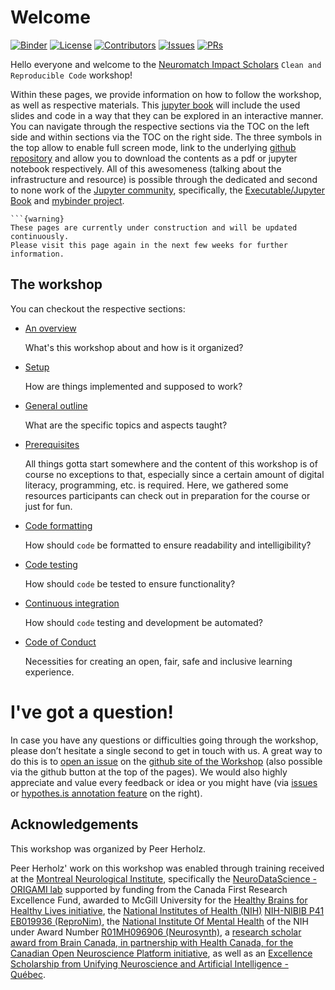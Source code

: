 # Welcome

[![Binder](https://mybinder.org/badge_logo.svg)](https://mybinder.org/v2/gl/peerherholz%2FClean_Repro_Code_Neuromatch/main)
[![License](https://img.shields.io/github/license/peerherholz/Clean_Repro_Code_Neuromatch)](https://github.com/peerherholz/Clean_Repro_Code_Neuromatch)
[![Contributors](https://img.shields.io/github/contributors/peerherholz/Clean_Repro_Code_Neuromatch)](https://github.com/peerherholz/Clean_Repro_Code_Neuromatch)
[![Issues](https://img.shields.io/github/issues/all/peerherholz%2FClean_Repro_Code_Neuromatch)](https://github.com/peerherholz/Clean_Repro_Code_Neuromatch/issues)
[![PRs](https://img.shields.io/github/pulls/all/peerherholz%2FClean_Repro_Code_Neuromatch)](https://github.com/peerherholz/Clean_Repro_Code_Neuromatch/pulls)

Hello everyone and welcome to the [Neuromatch ](https://neuromatch.io/) [Impact Scholars](https://impact-scholars.neuromatch.io/impact-scholars/intro.html) `Clean and Reproducible Code` workshop!

Within these pages, we provide information on how to follow the workshop, as well as respective materials. This [jupyter book](https://jupyterbook.org/intro.html) will include the used slides and code in a way that they can be explored in an interactive manner. You can navigate through the respective sections via the TOC on the left side and within sections via the TOC on the right side. The three symbols in the top allow to enable full screen mode, link to the underlying [github repository](https://github.com/peerherholz/Clean_Repro_Code_Neuromatch) and allow you to download the contents as a pdf or jupyter notebook respectively. All of this awesomeness (talking about the infrastructure and resource) is possible through the dedicated and second to none work of the [Jupyter community](https://jupyter.org/community), specifically, the [Executable/Jupyter Book](https://executablebooks.org/en/latest/) and [mybinder project](https://mybinder.org/).

````{margin}
```{warning}
These pages are currently under construction and will be updated continuously.
Please visit this page again in the next few weeks for further information.
````

## The workshop
  
You can checkout the respective sections:

* [An overview](overview.md)

   What's this workshop about and how is it organized?

* [Setup](setup.md)

   How are things implemented and supposed to work?

* [General outline](overview.md)

   What are the specific topics and aspects taught?

* [Prerequisites](prerequisites.md)

   All things gotta start somewhere and the content of this workshop is of course no exceptions to that, especially since a certain amount of digital literacy, programming, etc. is required. 
   Here, we gathered some resources participants can check out in preparation for the course or just for fun.

* [Code formatting](materials/code_formatting.md)

   How should `code` be formatted to ensure readability and intelligibility?

* [Code testing](materials/code_testing.md)

   How should `code` be tested to ensure functionality?

* [Continuous integration](materials/CI_CD.md)

   How should `code` testing and development be automated?

* [Code of Conduct](CoC.md)

   Necessities for creating an open, fair, safe and inclusive learning
   experience.

# I've got a question!

In case you have any questions or difficulties going through the workshop, please don’t hesitate a single second to get in touch with
us. A great way to do this is to
[open an issue](https://github.com/peerherholz/Clean_Repro_Code_Neuromatch/-/issues) on the
[github site of the Workshop](https://github.com/peerherholz/Clean_Repro_Code_Neuromatch) (also possible via the github button at the top of the pages).
We would also highly appreciate and value every feedback or idea or you
might have (via [issues](https://github.com/peerherholz/Clean_Repro_Code_Neuromatch/-/issues) or [hypothes.is annotation feature](https://web.hypothes.is/) on the right).

## Acknowledgements

This workshop was organized by Peer Herholz.

Peer Herholz' work on  this workshop was enabled through training received at the [Montreal Neurological Institute](https://www.mcgill.ca/neuro/), specifically the [NeuroDataScience - ORIGAMI lab](https://neurodatascience.github.io/) supported by funding from the Canada First Research Excellence Fund, awarded to McGill University for the [Healthy Brains for Healthy Lives initiative](https://www.mcgill.ca/hbhl/), the [National Institutes of Health (NIH)](https://www.nih.gov/) [NIH-NIBIB P41 EB019936 (ReproNim)](https://www.repronim.org/), the [National Institute Of Mental Health](https://www.nimh.nih.gov/) of the NIH under Award  Number [R01MH096906 (Neurosynth)](https://www.neurosynth.org/), a [research scholar award from Brain Canada, in partnership with Health Canada, for the Canadian Open Neuroscience Platform initiative](https://conp.ca/), as well as an [Excellence Scholarship from Unifying Neuroscience and Artificial Intelligence - Québec](https://sites.google.com/view/unique-neuro-ai).